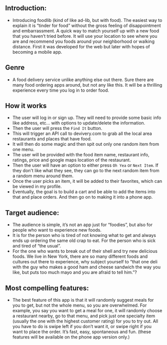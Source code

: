 ## Introduction:
*	Introducing foodlib (kind of like ad-lib, but with food). The easiest way to explain it is “tinder for food” without the gross feeling of disappointment and embarrassment. A quick way to match yourself up with a new food that you haven’t tried before. It will use your location to see where you are and recommend you foods around your neighborhood or walking distance. First it was developed for the web but later with hopes of becoming a mobile app.

## Genre
* A food delivery service unlike anything else out there. Sure there are many food ordering apps around, but not any like this. It will be a thrilling experience every time you log in to order food.

## How it works
* The user will log in or sign up. They will need to provide some basic info like address, etc... with options to update/delete the information.
* Then the user will press the `Find It` button.
* This will trigger an API call to devivery.com to grab all the local area restaurants and places that have food.
* It will then do some magic and then spit out only one random item from one menu.
* The user will be provided with the food item name, restaurant info, ratings, price and google maps location of the restaurant.
* Then the user will have an option to either press `Oh Yea` or `Next Item`. If they don't like what they see, they can go to the next random item from a random menu around them.
* Once the user picks an item, it will be added to their favorites, which can be viewed in my profile.
* Eventually, the goal is to build a cart and be able to add the items into that and place orders. And then go on to making it into a phone app.


## Target audience:
*	The audience is simple, it’s not an app just for “foodies”, but also for people who want to experience new foods.
* It is for the person who is tired of not knowing what to get and always ends up ordering the same old crap to eat.
For the person who is sick and tired of “the usual”.
* For the one who wants to break out of their shell and try new delicious foods. We live in New York, there are so many different foods and cultures out there to experience, why subject yourself to “that one deli with the guy who makes a good ham and cheese sandwich the way you like, but puts too much mayo and you are afraid to tell him.”?

## Most compelling features:
* The best feature of this app is that it will randomly suggest meals for you to get, but not the whole menu, so you are overwhelmed. For example, you say you want to get a meal for one, it will randomly choose a restaurant nearby, go to that menu, and pick just one specialty item (usually the one with the highest customer rating) for you to try out. All you have to do is swipe left if you don’t want it, or swipe right if you want to place the order. It’s fast, easy, spontaneous and fun. (these features will be available on the phone app version only.)
